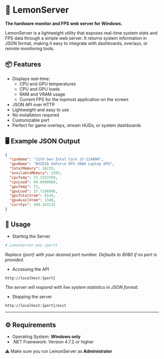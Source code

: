 # 🍋 LemonServer

**The hardware monitor and FPS web server for Windows.**

LemonServer is a lightweight utility that exposes real-time system stats and FPS data through a simple web server. It returns system information in JSON format, making it easy to integrate with dashboards, overlays, or remote monitoring tools.

## 📦 Features

- Displays real-time:
  - CPU and GPU temperatures
  - CPU and GPU loads
  - RAM and VRAM usage
  - Current FPS for the topmost application on the screen
- JSON API over HTTP
- Lightweight and easy to use
- No installation required
- Customizable port
- Perfect for game overlays, stream HUDs, or system dashboards

## 🖥️ Example JSON Output

```json
{
  "cpuName": "11th Gen Intel Core i5-11400H",
  "gpuName": "NVIDIA GeForce RTX 3060 Laptop GPU",
  "totalMemory": 16235,
  "availableMemory": 2283,
  "cpuTemp": 72.3333359,
  "cpuLoad": 89.6999969,
  "gpuTemp": 71,
  "gpuLoad": 37.7296906,
  "gpuTotalVram": 6144,
  "gpuAvailVram": 1340,
  "currFps": 106.343132
}
```

## 🚀 Usage

- Starting the Server
```bash
# LemonServer.exe {port}
```  
*Replace {port} with your desired port number. Defaults to 8080 if no port is provided.*  

- Accessing the API
```
http://localhost:{port}
```
*The server will respond with live system statistics in JSON format.*

- Stopping the server
```
http://localhost:{port}/exit
```

---

## ⚙️ Requirements
- Operating System: **Windows only**
- .NET Framework: Version 4.7.2 or higher

⚠️ Make sure you run LemonServer as **Administrator**
